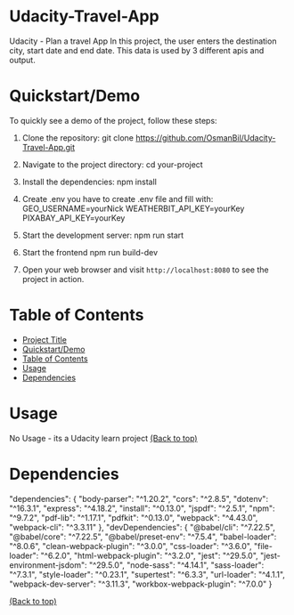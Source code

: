 # Udacity-Travel-App
Udacity - Plan a travel App
In this project, the user enters the destination city, start date and end date. 
This data is used by 3 different apis and output. 


# Quickstart/Demo
To quickly see a demo of the project, follow these steps:

1. Clone the repository:
    git clone https://github.com/OsmanBil/Udacity-Travel-App.git

2. Navigate to the project directory:
    cd your-project

3. Install the dependencies:
    npm install

4. Create .env
    you have to create .env file and fill with:
    GEO_USERNAME=yourNick
    WEATHERBIT_API_KEY=yourKey
    PIXABAY_API_KEY=yourKey

5. Start the development server:
    npm run start

6. Start the frontend
    npm run build-dev

7. Open your web browser and visit `http://localhost:8080` to see the project in action.

# Table of Contents

- [Project Title](#project-title)
- [Quickstart/Demo](#quickstartdemo)
- [Table of Contents](#table-of-contents)
- [Usage](#usage)
- [Dependencies](#dependencies)

# Usage

No Usage - its a Udacity learn project
[(Back to top)](#table-of-contents)

# Dependencies
"dependencies": {
    "body-parser": "^1.20.2",
    "cors": "^2.8.5",
    "dotenv": "^16.3.1",
    "express": "^4.18.2",
    "install": "^0.13.0",
    "jspdf": "^2.5.1",
    "npm": "^9.7.2",
    "pdf-lib": "^1.17.1",
    "pdfkit": "^0.13.0",
    "webpack": "^4.43.0",
    "webpack-cli": "^3.3.11"
  },
  "devDependencies": {
    "@babel/cli": "^7.22.5",
    "@babel/core": "^7.22.5",
    "@babel/preset-env": "^7.5.4",
    "babel-loader": "^8.0.6",
    "clean-webpack-plugin": "^3.0.0",
    "css-loader": "^3.6.0",
    "file-loader": "^6.2.0",
    "html-webpack-plugin": "^3.2.0",
    "jest": "^29.5.0",
    "jest-environment-jsdom": "^29.5.0",
    "node-sass": "^4.14.1",
    "sass-loader": "^7.3.1",
    "style-loader": "^0.23.1",
    "supertest": "^6.3.3",
    "url-loader": "^4.1.1",
    "webpack-dev-server": "^3.11.3",
    "workbox-webpack-plugin": "^7.0.0"
  }


[(Back to top)](#table-of-contents)